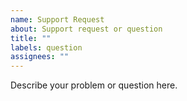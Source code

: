 ```yaml
---
name: Support Request
about: Support request or question
title: ""
labels: question
assignees: ""
---
```


Describe your problem or question here.
